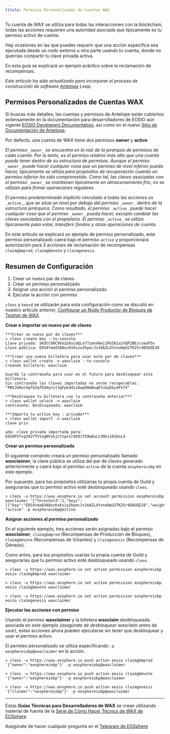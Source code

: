 ```yaml
---
título: Permisos Personalizados de Cuentas WAX
---
```


Tu cuenta de WAX se utiliza para todas las interacciones con la blockchain, todas las acciones requieren una autoridad asociada que típicamente es tu permiso activo de cuenta.

Hay ocasiones en las que puedes requerir que una acción específica sea ejecutada desde un nodo externo u otra parte usando tu cuenta, donde no querrías compartir tu clave privada activa.

En esta guía se explicará un ejemplo práctico sobre la reclamación de recompensas.

_Este artículo ha sido actualizado para incorporar el proceso de construcción de software_ [_Antelope_](https://antelope.io/) _Leap._

## Permisos Personalizados de Cuentas WAX

Si buscas más detalles, las cuentas y permisos de Antelope están cubiertos extensamente en la documentación para desarrolladores de EOSIO aún vigente [EOSIO Developers Documentation](https://developers.eos.io/welcome/v2.0/protocol-guides/accounts_and_permissions), así como en el nuevo [Sitio de Documentación de Antelope](https://docs.eosnetwork.com/docs/latest/protocol/accounts_and_permissions).

Por defecto, una cuenta de WAX tiene dos permisos **owner** y **active**

_El permiso_ `_owner_` _se encuentra en la raíz de la jerarquía de permisos de cada cuenta. Por lo tanto, es el permiso relativo más alto que una cuenta puede tener dentro de su estructura de permisos. Aunque el permiso_ `_owner_` _puede hacer cualquier cosa que un permiso de nivel inferior pueda hacer, típicamente se utiliza para propósitos de recuperación cuando un permiso inferior ha sido comprometido. Como tal, las claves asociadas con el permiso_ `_owner_` _se mantienen típicamente en almacenamiento frío, no se utilizan para firmar operaciones regulares._

_El permiso predeterminado implícito vinculado a todas las acciones es_ `_active_`, _que se sitúa un nivel por debajo del permiso_ `_owner_` _dentro de la estructura jerárquica. Como resultado, el permiso_ `_active_` _puede hacer cualquier cosa que el permiso_ `_owner_` _pueda hacer, excepto cambiar las claves asociadas con el propietario. El permiso_ `_active_` _se utiliza típicamente para votar, transferir fondos y otras operaciones de cuenta._

En este artículo se explicará un ejemplo de permiso personalizado, este permiso personalizado caerá bajo el permiso `active` y proporcionará autorización para 3 acciones de reclamación de recompensas `claimgbmprod`, `claimgbmvote` y `claimgenesis`.

## Resumen de Configuración

1. Crear un nuevo par de claves
2. Crear un permiso personalizado
3. Asignar una acción al permiso personalizado
4. Ejecutar la acción con permiso

`cleos` y `keosd` se utilizarán para esta configuración como se discutió en nuestro artículo anterior, [Configurar un Nodo Productor de Bloques de Testnet de WAX](https://medium.com/eosphere/wax-technical-how-to-3-78d358c46146).

**Crear e importar un nuevo par de claves**

```
***Crear un nuevo par de claves***
> cleos create key --to-console  
Llave privada: 5KdtC99C9VoZoXscoQLe77zmnVAwj3PGSb1aJVQPZBEzcseaP5n  
Llave pública: EOS4tma83A8ocKsKsio2hpecJv16AZL4YxnoHpU2TK25r4E6UGE28

***Crear una nueva billetera para usar este par de claves***
> cleos wallet create -n waxclaim --to-console  
Creando billetera: waxclaim

Guarda la contraseña para usar en el futuro para desbloquear esta billetera.  
Sin contraseña las claves importadas no serán recuperables.  
"PW5JGHurUqfb2qf93Hynit3qFpkddiz6wpEWaWuqKTuGq5by4Fk7V"

***Desbloquea tu billetera con la contraseña anterior***
> cleos wallet unlock -n waxclaim  
contraseña: Desbloqueada: waxclaim

***Importa tu active_key : privada***
> cleos wallet import -n waxclaim  
clave priv

ada: clave privada importada para: EOS8PSfvq342YTVtogNVskjCttpx1rQX9JT59wQuLt2Nkz16ZmsL4
```

**Crear un permiso personalizado**

El siguiente comando creará un permiso personalizado llamado **waxclaimer**, la clave pública se utiliza del par de claves generado anteriormente y caerá bajo el permiso `active` de la cuenta `eosphereiobp` en este ejemplo.

Por supuesto, para tus propósitos utilizarías tu propia cuenta de Guild y asegurarías que tu permiso activo esté desbloqueado usando `cleos`.

```
> cleos -u https://wax.eosphere.io set account permission eosphereiobp waxclaimer '{"threshold":1,"keys":[{"key":"EOS4tma83A8ocKsKsio2hpecJv16AZL4YxnoHpU2TK25r4E6UGE28","weight":1}]}' "active" -p eosphereiobp@active
```

**Asignar acciones al permiso personalizado**

En el siguiente ejemplo, tres acciones serán asignadas bajo el permiso **waxclaimer**, `claimgbmprod` (Recompensas de Producción de Bloques), `claimgbmvote` (Recompensas de Votantes) y `claimgenesis` (Recompensas de Génesis).

Como antes, para tus propósitos usarías tu propia cuenta de Guild y asegurarías que tu permiso activo esté desbloqueado usando `cleos`.

```
> cleos -u https://wax.eosphere.io set action permission eosphereiobp eosio claimgbmprod waxclaimer

> cleos -u https://wax.eosphere.io set action permission eosphereiobp eosio claimgbmvote waxclaimer

> cleos -u https://wax.eosphere.io set action permission eosphereiobp eosio claimgenesis waxclaimer
```

**Ejecutar las acciones con permiso**

Usando el permiso **waxclaimer** y la billetera **waxclaim** desbloqueada asociada en este ejemplo _(asegúrate de desbloquear waxclaim antes de usar)_, estas acciones ahora pueden ejecutarse sin tener que desbloquear y usar el permiso activo.

El permiso personalizado se utiliza especificando `-p eosphereiobp@waxclaimer` en la acción.

```
> cleos -u https://wax.eosphere.io push action eosio claimgbmprod '{"owner":"eosphereiobp"}' -p eosphereiobp@waxclaimer

> cleos -u https://wax.eosphere.io push action eosio claimgbmvote '{"owner":"eosphereiobp"}' -p eosphereiobp@waxclaimer

> cleos -u https://wax.eosphere.io push action eosio claimgenesis '{"claimer":"eosphereiobp"}' -p eosphereiobp@waxclaimer
```

---

Estas **Guías Técnicas para Desarrolladores de WAX** se crean utilizando material de fuente de la [Serie de Cómo Hacer Técnico de WAX de EOSphere](https://medium.com/eosphere/wax-technical-how-to/home)

Asegúrate de hacer cualquier pregunta en el [Telegram de EOSphere](https://t.me/eosphere_io)
